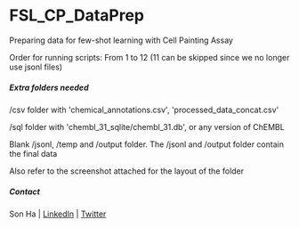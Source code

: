 # FSL_CP_DataPrep
Preparing data for few-shot learning with Cell Painting Assay

Order for running scripts: From 1 to 12 (11 can be skipped since we no longer use jsonl files)


##### Extra folders needed

/csv folder with 'chemical_annotations.csv', 'processed_data_concat.csv'

/sql folder with 'chembl_31_sqlite/chembl_31.db', or any version of ChEMBL

Blank /jsonl, /temp and /output folder. The /jsonl and /output folder contain the final data 

Also refer to the screenshot attached for the layout of the folder

##### Contact

Son Ha | [LinkedIn](www.linkedin.com/in/son-ha-479909159) | [Twitter](https://twitter.com/sonha1999)